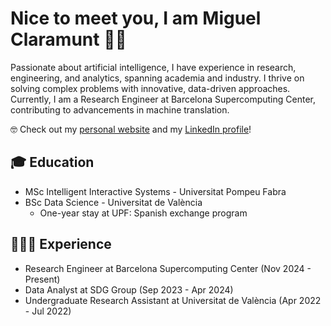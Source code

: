 # Nice to meet you, I am Miguel Claramunt 👋🏻

Passionate about artificial intelligence, I have experience in research, engineering, and analytics, spanning academia and industry. I thrive on solving complex problems with innovative, data-driven approaches. Currently, I am a Research Engineer at Barcelona Supercomputing Center, contributing to advancements in machine translation.

🤓 Check out my [personal website](https://claramunt.es/) and my [LinkedIn profile](https://www.linkedin.com/in/miguelclaramunt/)!

## 🎓 Education
- MSc Intelligent Interactive Systems - Universitat Pompeu Fabra
- BSc Data Science - Universitat de València
  - One-year stay at UPF: Spanish exchange program

## 👨🏻‍💻 Experience
- Research Engineer at Barcelona Supercomputing Center (Nov 2024 - Present)
- Data Analyst at SDG Group (Sep 2023 - Apr 2024)
- Undergraduate Research Assistant at Universitat de València (Apr 2022 - Jul 2022)

<!--
**MiguelClaramunt/MiguelClaramunt** is a ✨ _special_ ✨ repository because its `README.md` (this file) appears on your GitHub profile.

Here are some ideas to get you started:

- 🔭 I’m currently working on ...
- 🌱 I’m currently learning ...
- 👯 I’m looking to collaborate on ...
- 🤔 I’m looking for help with ...
- 💬 Ask me about ...
- 📫 How to reach me: ...
- 😄 Pronouns: ...
- ⚡ Fun fact: ...
-->
